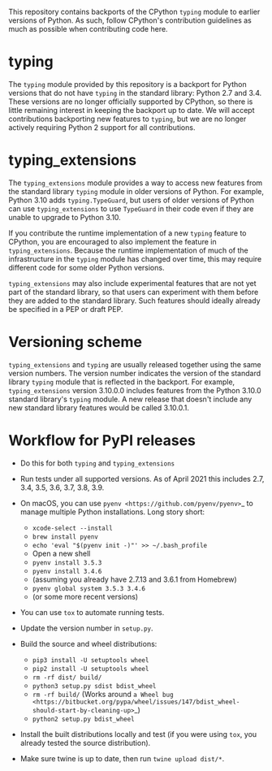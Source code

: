 This repository contains backports of the CPython `typing` module to earlier versions of
Python. As such, follow CPython's contribution guidelines as much as possible when
contributing code here.

# typing

The `typing` module provided by this repository is a backport for Python versions that
do not have `typing` in the standard library: Python 2.7 and 3.4. These versions are no
longer officially supported by CPython, so there is little remaining interest in keeping
the backport up to date. We will accept contributions backporting new features to
`typing`, but we are no longer actively requiring Python 2 support for all
contributions.

# typing_extensions

The `typing_extensions` module provides a way to access new features from the standard
library `typing` module in older versions of Python. For example, Python 3.10 adds
`typing.TypeGuard`, but users of older versions of Python can use `typing_extensions` to
use `TypeGuard` in their code even if they are unable to upgrade to Python 3.10.

If you contribute the runtime implementation of a new `typing` feature to CPython, you
are encouraged to also implement the feature in `typing_extensions`. Because the runtime
implementation of much of the infrastructure in the `typing` module has changed over
time, this may require different code for some older Python versions.

`typing_extensions` may also include experimental features that are not yet part of the
standard library, so that users can experiment with them before they are added to the
standard library. Such features should ideally already be specified in a PEP or draft
PEP.

# Versioning scheme

`typing_extensions` and `typing` are usually released together using the same version
numbers. The version number indicates the version of the standard library `typing`
module that is reflected in the backport. For example, `typing_extensions` version
3.10.0.0 includes features from the Python 3.10.0 standard library's `typing` module. A
new release that doesn't include any new standard library features would be called
3.10.0.1.


# Workflow for PyPI releases

* Do this for both `typing` and `typing_extensions`

* Run tests under all supported versions. As of April 2021 this includes
  2.7, 3.4, 3.5, 3.6, 3.7, 3.8, 3.9.

* On macOS, you can use `pyenv <https://github.com/pyenv/pyenv>`_ to
  manage multiple Python installations. Long story short:

  * ``xcode-select --install``
  * ``brew install pyenv``
  * ``echo 'eval "$(pyenv init -)"' >> ~/.bash_profile``
  * Open a new shell
  * ``pyenv install 3.5.3``
  * ``pyenv install 3.4.6``
  * (assuming you already have 2.7.13 and 3.6.1 from Homebrew)
  * ``pyenv global system 3.5.3 3.4.6``
  * (or some more recent versions)

* You can use ``tox`` to automate running tests.

* Update the version number in ``setup.py``.

* Build the source and wheel distributions:

  * ``pip3 install -U setuptools wheel``
  * ``pip2 install -U setuptools wheel``
  * ``rm -rf dist/ build/``
  * ``python3 setup.py sdist bdist_wheel``
  * ``rm -rf build/`` (Works around `a Wheel bug <https://bitbucket.org/pypa/wheel/issues/147/bdist_wheel-should-start-by-cleaning-up>`_)
  * ``python2 setup.py bdist_wheel``

* Install the built distributions locally and test (if you
  were using ``tox``, you already tested the source distribution).

* Make sure twine is up to date, then run ``twine upload dist/*``.
